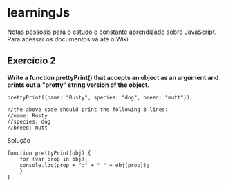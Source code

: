 # learningJs

Notas pessoais para o estudo e constante aprendizado sobre JavaScript. Para acessar os documentos vá até o Wiki.

## Exercício 2

**Write a function prettyPrint() that accepts an object as an argument and prints out a "pretty" string version of the object.**

	prettyPrint({name: "Rusty", species: "dog", breed: "mutt"});
	
	//the above code should print the following 3 lines:
	//name: Rusty
	//species: dog
	//breed: mutt

Solução

	function prettyPrint(obj) {
		for (var prop in obj){
		console.log(prop + ":" + " " + obj[prop]);	
		}
	}
